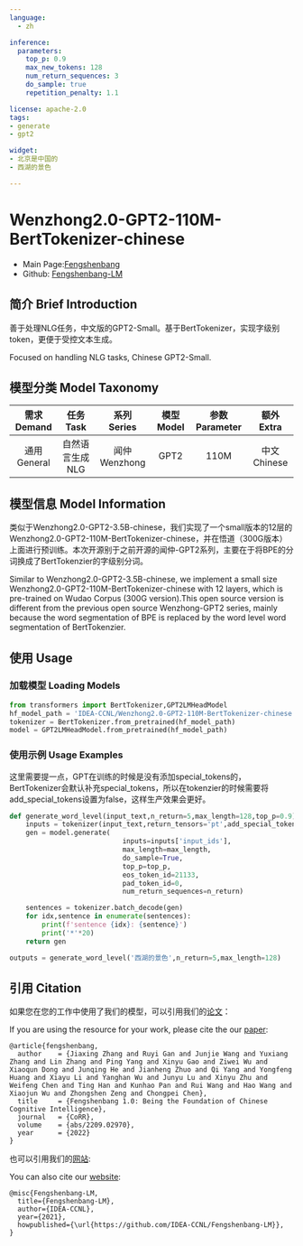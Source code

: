 ```yaml
---
language: 
  - zh

inference: 
  parameters:
    top_p: 0.9
    max_new_tokens: 128
    num_return_sequences: 3
    do_sample: true
    repetition_penalty: 1.1

license: apache-2.0
tags:
- generate
- gpt2

widget:
- 北京是中国的
- 西湖的景色

---
```


# Wenzhong2.0-GPT2-110M-BertTokenizer-chinese

- Main Page:[Fengshenbang](https://fengshenbang-lm.com/)
- Github: [Fengshenbang-LM](https://github.com/IDEA-CCNL/Fengshenbang-LM)

## 简介 Brief Introduction

善于处理NLG任务，中文版的GPT2-Small。基于BertTokenizer，实现字级别token，更便于受控文本生成。

Focused on handling NLG tasks, Chinese GPT2-Small.

## 模型分类 Model Taxonomy

|  需求 Demand  | 任务 Task       | 系列 Series      | 模型 Model    | 参数 Parameter | 额外 Extra |
|  :----:  | :----:  | :----:  | :----:  | :----:  | :----:  |
| 通用 General  | 自然语言生成 NLG | 闻仲 Wenzhong | GPT2 |      110M      |     中文 Chinese     |

## 模型信息 Model Information

类似于Wenzhong2.0-GPT2-3.5B-chinese，我们实现了一个small版本的12层的Wenzhong2.0-GPT2-110M-BertTokenizer-chinese，并在悟道（300G版本）上面进行预训练。本次开源别于之前开源的闻仲-GPT2系列，主要在于将BPE的分词换成了BertTokenzier的字级别分词。

Similar to Wenzhong2.0-GPT2-3.5B-chinese, we implement a small size Wenzhong2.0-GPT2-110M-BertTokenizer-chinese with 12 layers, which is pre-trained on Wudao Corpus (300G version).This open source version is different from the previous open source Wenzhong-GPT2 series, mainly because the word segmentation of BPE is replaced by the word level word segmentation of BertTokenzier.

## 使用 Usage

### 加载模型 Loading Models

```python 
from transformers import BertTokenizer,GPT2LMHeadModel
hf_model_path = 'IDEA-CCNL/Wenzhong2.0-GPT2-110M-BertTokenizer-chinese'
tokenizer = BertTokenizer.from_pretrained(hf_model_path)
model = GPT2LMHeadModel.from_pretrained(hf_model_path)
```

### 使用示例 Usage Examples

这里需要提一点，GPT在训练的时候是没有添加special_tokens的，BertTokenizer会默认补充special_tokens，所以在tokenzier的时候需要将add_special_tokens设置为false，这样生产效果会更好。

```python
def generate_word_level(input_text,n_return=5,max_length=128,top_p=0.9):
    inputs = tokenizer(input_text,return_tensors='pt',add_special_tokens=False).to(model.device)
    gen = model.generate(
                            inputs=inputs['input_ids'],
                            max_length=max_length,
                            do_sample=True,
                            top_p=top_p,
                            eos_token_id=21133,
                            pad_token_id=0,
                            num_return_sequences=n_return)

    sentences = tokenizer.batch_decode(gen)
    for idx,sentence in enumerate(sentences):
        print(f'sentence {idx}: {sentence}')
        print('*'*20)
    return gen

outputs = generate_word_level('西湖的景色',n_return=5,max_length=128)
```

## 引用 Citation

如果您在您的工作中使用了我们的模型，可以引用我们的[论文](https://arxiv.org/abs/2209.02970)：

If you are using the resource for your work, please cite the our [paper](https://arxiv.org/abs/2209.02970):

```text
@article{fengshenbang,
  author    = {Jiaxing Zhang and Ruyi Gan and Junjie Wang and Yuxiang Zhang and Lin Zhang and Ping Yang and Xinyu Gao and Ziwei Wu and Xiaoqun Dong and Junqing He and Jianheng Zhuo and Qi Yang and Yongfeng Huang and Xiayu Li and Yanghan Wu and Junyu Lu and Xinyu Zhu and Weifeng Chen and Ting Han and Kunhao Pan and Rui Wang and Hao Wang and Xiaojun Wu and Zhongshen Zeng and Chongpei Chen},
  title     = {Fengshenbang 1.0: Being the Foundation of Chinese Cognitive Intelligence},
  journal   = {CoRR},
  volume    = {abs/2209.02970},
  year      = {2022}
}
```

也可以引用我们的[网站](https://github.com/IDEA-CCNL/Fengshenbang-LM/):

You can also cite our [website](https://github.com/IDEA-CCNL/Fengshenbang-LM/):

```text
@misc{Fengshenbang-LM,
  title={Fengshenbang-LM},
  author={IDEA-CCNL},
  year={2021},
  howpublished={\url{https://github.com/IDEA-CCNL/Fengshenbang-LM}},
}
```
